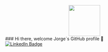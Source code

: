 <div id="header" align="center">
  <img src="https://media.giphy.com/media/hqU2KkjW5bE2v2Z7Q2/giphy.gif" width="100"/>
</div>
### Hi there, welcome Jorge´s GitHub profile 👋
<div id="badges">
  <a href="https://www.linkedin.com/in/jorge-francisco-santacecilia-260824199/">
    <img src="https://img.shields.io/badge/Agregame en LinkedIn-blue?style=for-the-badge&logo=linkedin&logoColor=white" alt="LinkedIn Badge"/>
  </a>
</div>
